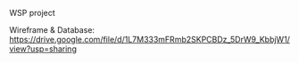 WSP project

Wireframe & Database:
https://drive.google.com/file/d/1L7M333mFRmb2SKPCBDz_5DrW9_KbbjW1/view?usp=sharing